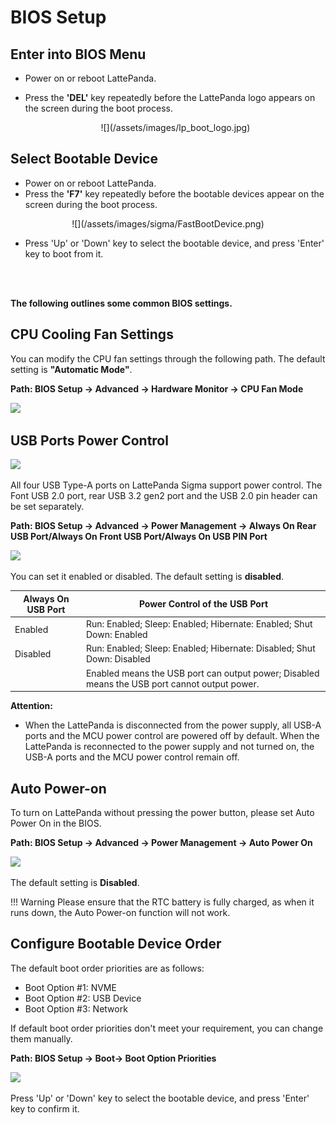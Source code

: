 # BIOS Setup

## Enter into BIOS Menu

* Power on or reboot LattePanda.

* Press the **'DEL'** key repeatedly before the LattePanda logo appears on the screen during the boot process.

    <center>![](/assets/images/lp_boot_logo.jpg)</center>


## Select Bootable Device

* Power on or reboot LattePanda.
* Press the **'F7'** key repeatedly before the bootable devices appear on the screen during the boot process.

<center>![](/assets/images/sigma/FastBootDevice.png)</center>

* Press 'Up' or 'Down' key to select the bootable device, and press 'Enter' key to boot from it. 

<br><br>

**The following outlines some common BIOS settings.**

## CPU Cooling Fan Settings

You can modify the CPU fan settings through the following path. The default setting is **"Automatic Mode"**.

**Path: BIOS Setup -> Advanced -> Hardware Monitor -> CPU Fan Mode**

![](https://dfimg.dfrobot.com/nobody/wiki/2ca0ba9f3769cb55c638922aeef2d670.jpg)



## USB Ports Power Control

![](https://dfimg.dfrobot.com/nobody/wiki/3375ae90a8b0ac0d8bf888254e722348.png)

All four USB Type-A ports on LattePanda Sigma support power control. The Font USB 2.0 port, rear USB 3.2 gen2 port and the USB 2.0 pin header can be set separately.

**Path: BIOS Setup -> Advanced -> Power Management -> Always On Rear USB Port/Always On Front USB Port/Always On USB PIN Port**

![](https://dfimg.dfrobot.com/nobody/wiki/381f7f746e49ad34c13a59e65b331c6b.jpg)

You can set it enabled or disabled. The default setting is **disabled**.

| Always On USB Port | Power Control of the USB Port                                |
| ------------------ | ------------------------------------------------------------ |
| Enabled            | Run: Enabled; Sleep: Enabled; Hibernate: Enabled; Shut Down: Enabled |
| Disabled           | Run: Enabled; Sleep: Enabled; Hibernate: Disabled; Shut Down: Disabled |
|                    | Enabled means the USB port can output power; Disabled means the USB port cannot output power. |

**Attention:** 

* When the LattePanda is disconnected from the power supply, all USB-A ports and the MCU power control are powered off by default. When the LattePanda is reconnected to the power supply and not turned on, the USB-A ports and the MCU power control remain off.


## Auto Power-on
To turn on LattePanda without pressing the power button, please set Auto Power On in the BIOS.

**Path: BIOS Setup -> Advanced -> Power Management -> Auto Power On**

![](https://dfimg.dfrobot.com/nobody/wiki/ff8ea5b681c07aee5d6341d4e08997b3.jpg)

The default setting is **Disabled**.

!!! Warning
    Please ensure that the RTC battery is fully charged, as when it runs down, the Auto Power-on function will not work.

## Configure Bootable Device Order

The default boot order priorities are as follows: 

* Boot Option #1: NVME
* Boot Option #2: USB Device
* Boot Option #3: Network

If default boot order priorities don't meet your requirement, you can change them manually.

**Path: BIOS Setup -> Boot-> Boot Option Priorities**

![](https://dfimg.dfrobot.com/nobody/wiki/2d236c1341c198c7d9f517909e6f3267.jpg)

Press 'Up' or 'Down' key to select the bootable device, and press 'Enter' key to confirm it. 